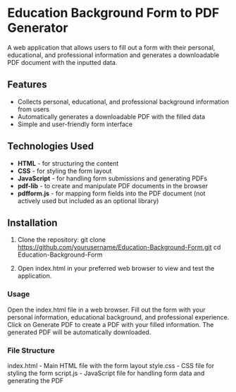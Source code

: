 # Education Background Form to PDF Generator

A web application that allows users to fill out a form with their personal, educational, and professional information and generates a downloadable PDF document with the inputted data.

## Features

- Collects personal, educational, and professional background information from users
- Automatically generates a downloadable PDF with the filled data
- Simple and user-friendly form interface

## Technologies Used

- **HTML** - for structuring the content
- **CSS** - for styling the form layout
- **JavaScript** - for handling form submissions and generating PDFs
- **pdf-lib** - to create and manipulate PDF documents in the browser
- **pdfform.js** - for mapping form fields into the PDF document (not actively used but included as an optional library)

## Installation

1. Clone the repository:
   git clone https://github.com/yourusername/Education-Background-Form.git
   cd Education-Background-Form
   
2. Open index.html in your preferred web browser to view and test the application.
   
### Usage
Open the index.html file in a web browser.
Fill out the form with your personal information, educational background, and professional experience.
Click on Generate PDF to create a PDF with your filled information.
The generated PDF will be automatically downloaded.

### File Structure
index.html - Main HTML file with the form layout
style.css - CSS file for styling the form
script.js - JavaScript file for handling form data and generating the PDF

